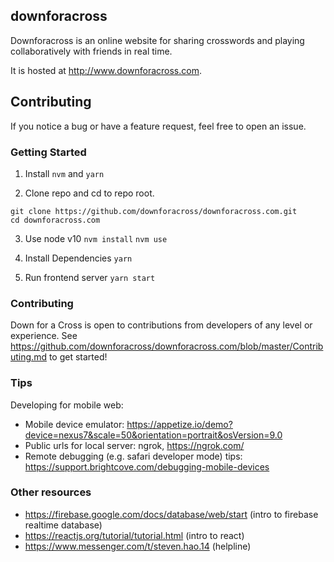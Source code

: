 ## downforacross

Downforacross is an online website for sharing crosswords and playing collaboratively with friends in real time.

It is hosted at http://www.downforacross.com.

## Contributing

If you notice a bug or have a feature request, feel free to open an issue.

### Getting Started
1. Install `nvm` and `yarn`

2. Clone repo and cd to repo root.
```
git clone https://github.com/downforacross/downforacross.com.git
cd downforacross.com
```

3. Use node v10
   `nvm install`
   `nvm use`

4. Install Dependencies
   `yarn`

5. Run frontend server
   `yarn start`

### Contributing

Down for a Cross is open to contributions from developers of any level or experience.
See https://github.com/downforacross/downforacross.com/blob/master/Contributing.md to get started!

### Tips

Developing for mobile web:

- Mobile device emulator: https://appetize.io/demo?device=nexus7&scale=50&orientation=portrait&osVersion=9.0
- Public urls for local server: ngrok, https://ngrok.com/
- Remote debugging (e.g. safari developer mode) tips: https://support.brightcove.com/debugging-mobile-devices

### Other resources
- https://firebase.google.com/docs/database/web/start (intro to firebase realtime database)
- https://reactjs.org/tutorial/tutorial.html (intro to react)
- https://www.messenger.com/t/steven.hao.14 (helpline)